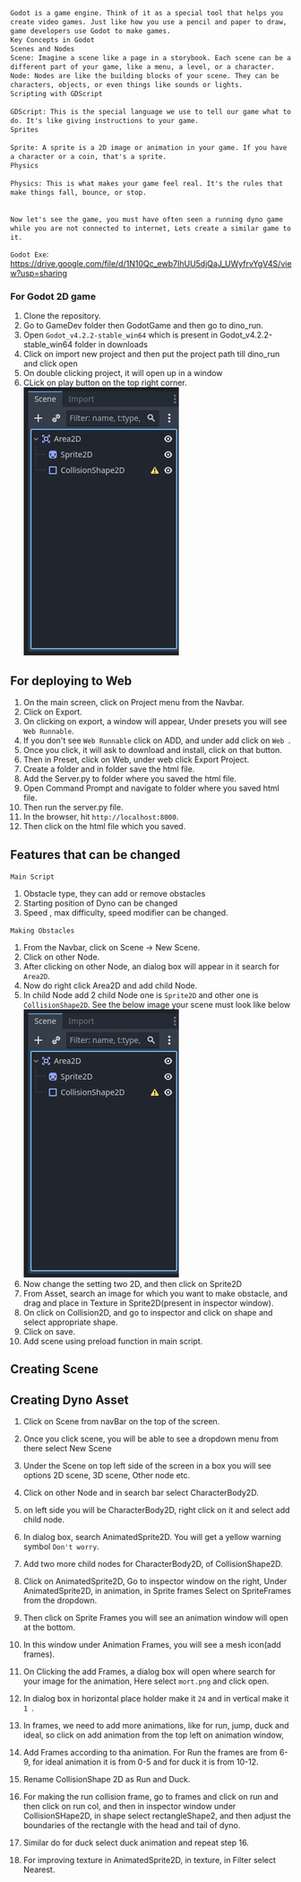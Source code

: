     Godot is a game engine. Think of it as a special tool that helps you create video games. Just like how you use a pencil and paper to draw, game developers use Godot to make games.
    Key Concepts in Godot
    Scenes and Nodes
    Scene: Imagine a scene like a page in a storybook. Each scene can be a different part of your game, like a menu, a level, or a character.
    Node: Nodes are like the building blocks of your scene. They can be characters, objects, or even things like sounds or lights.
    Scripting with GDScript

    GDScript: This is the special language we use to tell our game what to do. It's like giving instructions to your game.
    Sprites

    Sprite: A sprite is a 2D image or animation in your game. If you have a character or a coin, that's a sprite.
    Physics

    Physics: This is what makes your game feel real. It's the rules that make things fall, bounce, or stop.


    Now let's see the game, you must have often seen a running dyno game while you are not connected to internet, Lets create a similar game to it.

`Godot Exe`: https://drive.google.com/file/d/1N10Qc_ewb7IhUU5djQaJ_UWyfrvYgV4S/view?usp=sharing

### For Godot 2D game ####
1. Clone the repository.
2. Go to GameDev folder then GodotGame and then go to dino_run.
3. Open `Godot_v4.2.2-stable_win64` which is present in Godot_v4.2.2-stable_win64 folder in downloads
4. Click on import new project and then put the project path till dino_run and click open
5. On double clicking project, it will open up in a window
6. CLick on play button on the top right corner.
![alt text](image.png)



## For deploying to Web ##
1. On the main screen, click on Project menu from the Navbar.
2. Click on Export.
3. On clicking on export, a window will appear, Under presets you will see `Web Runnable`.
4. If you don't see `Web Runnable` click on ADD, and under add click on `Web `.
5. Once you click, it will ask to download and install, click on that button.
6. Then in Preset, click on Web, under web click Export Project.
7. Create a folder and in folder save the html file.
8. Add the Server.py to folder where you saved the html file.
9. Open Command Prompt and navigate to folder where you saved html file.
10. Then run the server.py file.
11. In the browser, hit `http://localhost:8000`.
12. Then click on the html file which you saved.


## Features that can be changed ##
`Main Script`
1. Obstacle type, they can add or remove obstacles
2. Starting position of Dyno can be changed
3. Speed , max difficulty, speed modifier can be changed.

`Making Obstacles`
1. From the Navbar, click on Scene -> New Scene.
2. Click on other Node.
3. After clicking on other Node, an dialog box will appear in it search for `Area2D`.
4. Now do right click Area2D and add child Node.
5. In child Node add 2 child Node one is `Sprite2D` and other one is `CollisionShape2D`. See the below image your scene must look like below
![alt text](image.png)
6. Now change the setting two 2D, and then click on Sprite2D
7. From Asset, search an image for which you want to make obstacle, and drag and place in Texture in Sprite2D(present in inspector window).
8. On click on Collision2D, and go to inspector and click on shape and select appropriate shape.
9. Click on save.
10. Add scene using preload function in main script.

 ## Creating Scene ##

## Creating Dyno Asset #######
 1. Click on Scene from navBar on the top of the screen.
 2. Once you click scene, you will be able to see a dropdown menu from there select New Scene
 3. Under the  Scene on top left side of the screen in a box you will see options 2D scene, 3D scene, Other node etc.
4. Click on other Node and in search bar select CharacterBody2D.
5. on left side you will be CharacterBody2D, right click on it and select add child node.
6. In dialog box, search AnimatedSprite2D. You will get a yellow warning symbol `Don't worry`.

7. Add two more child nodes for CharacterBody2D, of CollisionShape2D.
8. Click on AnimatedSprite2D, Go to inspector window on the right, Under AnimatedSprite2D, in animation, in Sprite frames Select on SpriteFrames from the dropdown.
9. Then click on Sprite Frames you will see an animation window will open at the bottom.
10. In this window under Animation Frames, you will see a mesh icon(add frames).
11. On Clicking the add Frames, a dialog box will open where search for your image for the animation, Here select `mort.png` and click open.
12. In dialog box in horizontal place holder make it `24` and in vertical make it `1 `.
13. In frames, we need to add more animations, like for run, jump,  duck and ideal, so click on add animation from the top left on animation window,
14. Add Frames according to tha animation. For Run the frames are from 6-9, for ideal animation it is from 0-5 and for duck it is from 10-12.
15. Rename CollisionShape 2D as Run and Duck.
16. For making the run collision frame, go to frames and click on run and then click on run col, and then in inspector window under CollisionSHape2D, in shape select rectangleShape2, and then adjust the boundaries of the rectangle with the head and tail of dyno.
17. Similar do for duck select duck animation and repeat step 16.
18. For improving texture in AnimatedSprite2D, in texture, in Filter select Nearest.
